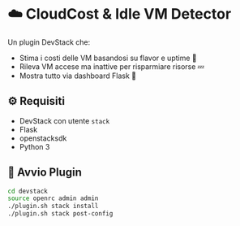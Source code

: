 # ☁️ CloudCost & Idle VM Detector

Un plugin DevStack che:
- Stima i costi delle VM basandosi su flavor e uptime 🧮
- Rileva VM accese ma inattive per risparmiare risorse 💤
- Mostra tutto via dashboard Flask 🎨

## ⚙️ Requisiti
- DevStack con utente `stack`
- Flask
- openstacksdk
- Python 3

## 🚀 Avvio Plugin

```bash
cd devstack
source openrc admin admin
./plugin.sh stack install
./plugin.sh stack post-config
